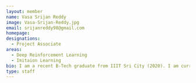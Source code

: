 ```yaml
---
layout: member
name: Vasa Srijan Reddy
image: Vasa-Srijan-Reddy.jpg
email: srijanreddy98@gmail.com 
homepage: 
designations: 
  - Project Associate
areas: 
  - Deep Reinforcement Learning
  - Imitaion Learning
bio: I am a recent B-Tech graduate from IIIT Sri City (2020). I am currently working Smooth Imitaion learning policies and minerl. I am also working on State-Only Imitaion Learning. I am an avid football fan and I would love to apply the concept of Deep Reinforcement Learning to active football gameplay. I have previously worked on using Deep Reinforcement Learning to achieve autonomy in cars. I have also worked at MBRDI where I created a real time crowd analysing network.
type: staff
---
```

